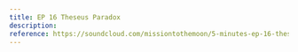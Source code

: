 ```yaml
---
title: EP 16 Theseus Paradox
description:
reference: https://soundcloud.com/missiontothemoon/5-minutes-ep-16-theseus-paradox
---
```

